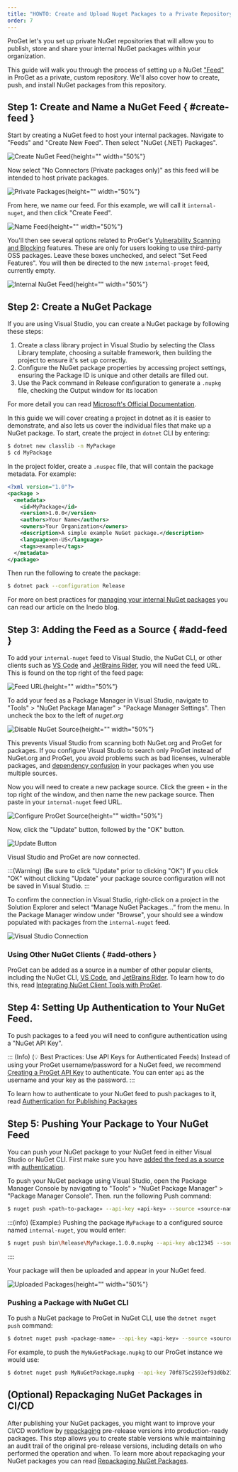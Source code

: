 ```yaml
---
title: "HOWTO: Create and Upload Nuget Packages to a Private Repository in ProGet"
order: 7
---
```


ProGet let's you set up private NuGet repositories that will allow you to publish, store and share your internal NuGet packages within your organization.

This guide will walk you through the process of setting up a NuGet ["Feed"](/docs/proget/feeds/feed-overview) in ProGet as a private, custom repository. We'll also cover how to create, push, and install NuGet packages from this repository.

## Step 1: Create and Name a NuGet Feed { #create-feed }

Start by creating a NuGet feed to host your internal packages. Navigate to "Feeds" and "Create New Feed". Then select "NuGet (.NET) Packages".

![Create NuGet Feed](/resources/docs/proget-newfeed-nugetselect.png){height="" width="50%"}

Now select "No Connectors (Private packages only)" as this feed will be intended to host private packages.

![Private Packages](/resources/docs/proget-nuget-noconnectors.png){height="" width="50%"}

From here, we name our feed. For this example, we will call it `internal-nuget`, and then click "Create Feed".

![Name Feed](/resources/docs/proget-nuget-internal-name.png){height="" width="50%"}

You'll then see several options related to ProGet's [Vulnerability Scanning and Blocking](/docs/proget/sca/vulnerabilities) features. These are only for users looking to use third-party OSS packages. Leave these boxes unchecked, and select "Set Feed Features". You will then be directed to the new `internal-proget` feed, currently empty.

![Internal NuGet Feed](/resources/docs/proget-nuget-internal-empty.png){height="" width="50%"}

## Step 2: Create a NuGet Package

If you are using Visual Studio, you can create a NuGet package by following these steps:

1. Create a class library project in Visual Studio by selecting the Class Library template, choosing a suitable framework, then building the project to ensure it's set up correctly.
2. Configure the NuGet package properties by accessing project settings, ensuring the Package ID is unique and other details are filled out.
3. Use the Pack command in Release configuration to generate a `.nupkg` file, checking the Output window for its location

For more detail you can read [Microsoft's Official Documentation](https://learn.microsoft.com/en-us/nuget/quickstart/create-and-publish-a-package-using-visual-studio?tabs=netcore-cli).

In this guide we will cover creating a project in dotnet as it is easier to demonstrate, and also lets us cover the individual files that make up a NuGet package. To start, create the project in `dotnet` CLI by entering:

```bash
$ dotnet new classlib -n MyPackage 
$ cd MyPackage 
```

In the project folder, create a `.nuspec` file, that will contain the package metadata. For example:

```xml
<?xml version="1.0"?> 
<package > 
  <metadata> 
    <id>MyPackage</id> 
    <version>1.0.0</version> 
    <authors>Your Name</authors> 
    <owners>Your Organization</owners> 
    <description>A simple example NuGet package.</description> 
    <language>en-US</language> 
    <tags>example</tags> 
  </metadata> 
</package> 
```

Then run the following to create the package: 

```bash
$ dotnet pack --configuration Release 
```
For more on best practices for [managing your internal NuGet packages](https://blog.inedo.com/nuget/best-practices-internal-nuget-packages/) you can read our article on the Inedo blog.

## Step 3: Adding the Feed as a Source { #add-feed }

To add your `internal-nuget` feed to Visual Studio, the NuGet CLI, or other clients such as [VS Code](https://code.visualstudio.com/) and [JetBrains Rider](https://www.jetbrains.com/rider/), you will need the feed URL. This is found on the top right of the feed page:

![Feed URL](/resources/docs/proget-nuget-internal-url.png){height="" width="50%"}

To add your feed as a Package Manager in Visual Studio, navigate to "Tools" > "NuGet Package Manager" > "Package Manager Settings". Then uncheck the box to the left of *nuget.org*

![Disable NuGet Source](/resources/docs/visualstudio-disablenuget.png){height="" width="50%"}

This prevents Visual Studio from scanning both NuGet.org and ProGet for packages. If you configure Visual Studio to search only ProGet instead of NuGet.org and ProGet, you avoid problems such as bad licenses, vulnerable packages, and [dependency confusion](https://blog.inedo.com/software-supply-chain-security/three-things) in your packages when you use multiple sources.

Now you will need to create a new package source. Click the green `+` in the top right of the window, and then name the new package source. Then paste in your `internal-nuget` feed URL.

![Configure ProGet Source](/resources/docs/visualstudio-configureresource.png){height="" width="50%"}

Now, click the "Update" button, followed by the "OK" button.

![Update Button](/resources/docs/visualstudio-packagesources-updateandok.png)

Visual Studio and ProGet are now connected.

:::(Warning) (Be sure to click "Update" prior to clicking "OK")
If you click "OK" without clicking "Update" your package source configuration will not be saved in Visual Studio.
:::

To confirm the connection in Visual Studio, right-click on a project in the Solution Explorer and select “Manage NuGet Packages…” from the menu. In the Package Manager window under "Browse", your should see a window populated with packages from the `internal-nuget` feed.

![Visual Studio Connection](/resources/docs/visualstudio-connectedprogetfeed.png)

### Using Other NuGet Clients { #add-others }

ProGet can be added as a source in a number of other popular clients, including the NuGet CLI, [VS Code](https://code.visualstudio.com/), and [JetBrains Rider](https://www.jetbrains.com/rider/). To learn how to do this, read [Integrating NuGet Client Tools with ProGet](/docs/proget/feeds/nuget/integrate-nuget).

## Step 4: Setting Up Authentication to Your NuGet Feed.

To push packages to a feed you will need to configure authentication using a "NuGet API Key". 

::: (Info) (💡 Best Practices: Use API Keys for Authenticated Feeds)
Instead of using your ProGet username/password for a NuGet feed, we recommend [Creating a ProGet API Key](/docs/proget/api/apikeys) to authenticate. You can enter `api` as the username and your key as the password.
:::

To learn how to authenticate to your NuGet feed to push packages to it, read [Authentication for Publishing Packages](/docs/proget/feeds/feed-overview#authenticate-cli)

## Step 5: Pushing Your Package to Your NuGet Feed

You can push your NuGet package to your NuGet feed in either Visual Studio or NuGet CLI. First make sure you have [added the feed as a source](#add-feed) with [authentication](/docs/proget/feeds/nuget#authenticating-to-nuget-feeds).

To push your NuGet package using Visual Studio, open the Package Manager Console by navigating to "Tools" > "NuGet Package Manager" > "Package Manager Console". Then. run the following Push command:

```bash
$ nuget push «path-to-package» --api-key «api-key» --source «source-name»
```

:::(info) (Example:)
Pushing the package `MyPackage` to a configured source named `internal-nuget`, you would enter:

```bash
$ nuget push bin\Release\MyPackage.1.0.0.nupkg --api-key abc12345 --source internal-nuget
```
::::

Your package will then be uploaded and appear in your NuGet feed.

![Uploaded Packages](/resources/docs/proget-nuget-internal-uploaded.png){height="" width="50%"}

### Pushing a Package with NuGet CLI

To push a NuGet package to ProGet in NuGet CLI, use the `dotnet nuget push` command:

```bash
$ dotnet nuget push «package-name» --api-key «api-key» --source «source-name»
```

For example, to push the `MyNuGetPackage.nupkg` to our ProGet instance we would use:

```bash
$ dotnet nuget push MyNuGetPackage.nupkg --api-key 70f875c2593ef93d0b21400d5f94ea1d8ed519d0 --source https://proget.corp.local/nuget/MyNuGetFeed
```

## (Optional) Repackaging NuGet Packages in CI/CD

After publishing your NuGet packages, you might want to improve your CI/CD workflow by [repackaging](/docs/proget/packages/repackaging) pre-release versions into production-ready packages. This step allows you to create stable versions while maintaining an audit trail of the original pre-release versions, including details on who performed the operation and when. To learn more about repackaging your NuGet packages you can read [Repackaging NuGet Packages](/docs/proget/feeds/nuget#repackaging-packages).

